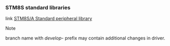 ### STM8S standard libraries

link [STM8S/A Standard peripheral library](https://www.st.com/en/embedded-software/stsw-stm8069.html)

> [!NOTE]  
> branch name with *develop-* prefix may contain additional changes in driver.